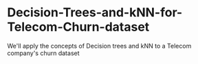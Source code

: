 # Decision-Trees-and-kNN-for-Telecom-Churn-dataset
We'll apply the concepts of Decision trees and kNN to a Telecom company's churn dataset
